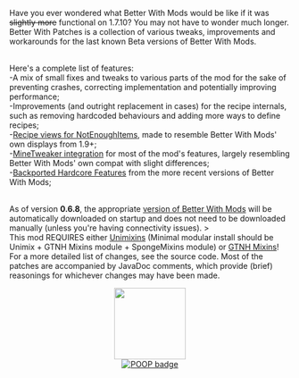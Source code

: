 <p>
Have you ever wondered what Better With Mods would be like if it was <del>slightly more</del> functional on 1.7.10? You may not have to wonder much longer.
<br>Better With Patches is a collection of various tweaks, improvements and workarounds for the last known Beta versions of Better With Mods.
</p>
<br>Here's a complete list of features:
<br>-A mix of small fixes and tweaks to various parts of the mod for the sake of preventing crashes, correcting implementation and potentially improving performance;
<br>-Improvements (and outright replacement in cases) for the recipe internals, such as removing hardcoded behaviours and adding more ways to define recipes;
<br>-<a href="https://www.curseforge.com/minecraft/mc-mods/betterwithpatches/screenshots" rel="nofollow">Recipe views for NotEnoughItems</a>, made to resemble Better With Mods' own displays from 1.9+;
<br>-<a href="https://github.com/Yoghurt4C/BetterWithPatches/wiki/MineTweaker-Support" rel="nofollow">MineTweaker integration</a>&nbsp;for most of the mod's features, largely resembling Better With Mods' own compat with slight differences;
<br>-<a href="https://github.com/Yoghurt4C/BetterWithPatches/wiki/Hardcore-Features">Backported Hardcore Features</a>&nbsp;from the more recent versions of Better With Mods;
<p>
<br>As of version <strong>0.6.8</strong>, the appropriate&nbsp;<a href="https://archive.org/details/better-with-mods-1.7.10-0.6.2-beta">version of Better With Mods</a> will be automatically downloaded on startup and does not need to be downloaded manually (unless you're having connectivity issues).&nbsp;>
<br>This mod REQUIRES either&nbsp;<a href="https://www.curseforge.com/minecraft/mc-mods/unimixins">Unimixins</a>&nbsp;(Minimal modular install should be Unimix + GTNH Mixins module + SpongeMixins module) or&nbsp;<a href="https://www.curseforge.com/minecraft/mc-mods/gtnhmixins">GTNH Mixins</a>!&nbsp;
<br>For a more detailed list of changes, see the source code. Most of the patches are accompanied by JavaDoc comments, which provide (brief) reasonings for whichever changes may have been made.
</p>
<p align="center">
<a href="https://github.com/Yoghurt4C/LilTaterReloaded/blob/fabric-1.16/LICENSE.md"><img src="https://cdn-raw.modrinth.com/data/Rpy0QGcE/cd77ac8a7d591a530e6f7173f18699148c30e611.png" alt="" width=128 height=128></a>
<br>
<a href="https://gist.github.com/poop-person/991e80f390384bbeef09d208bff208f4"><img alt="POOP badge" src="https://raw.githubusercontent.com/gist/poop-person/991e80f390384bbeef09d208bff208f4/raw/a9ef83add84a70f2202896c2d81117ff7b169be1/poop-badge.svg"></a>
</p>
